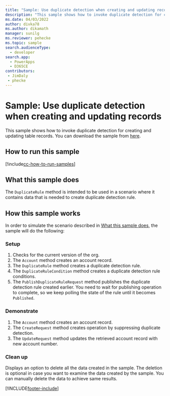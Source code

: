 ```yaml
---
title: "Sample: Use duplicate detection when creating and updating records (Microsoft Dataverse) | Microsoft Docs" # Intent and product brand in a unique string of 43-59 chars including spaces
description: "This sample shows how to invoke duplicate detection for creating and updating table records" # 115-145 characters including spaces. This abstract displays in the search result.
ms.date: 04/03/2022
author: divka78
ms.author: dikamath
manager: sunilg
ms.reviewer: pehecke
ms.topic: sample
search.audienceType: 
  - developer
search.app: 
  - PowerApps
  - D365CE
contributors:
 - JimDaly
 - phecke
---
```

# Sample: Use duplicate detection when creating and updating records


This sample shows how to invoke duplicate detection for creating and updating table records. You can download the sample from [here](https://github.com/Microsoft/PowerApps-Samples/tree/master/cds/orgsvc/C%23/UseDuplicatedetectionforCRUD).

## How to run this sample

[!include[cc-how-to-run-samples](../../includes/cc-how-to-run-samples.md)]


## What this sample does

The `DuplicateRule` method is intended to be used in a scenario where it contains data that is needed to create duplicate detection rule.

## How this sample works

In order to simulate the scenario described in [What this sample does](#what-this-sample-does), the sample will do the following:

### Setup

1. Checks for the current version of the org.
1. The `Account` method creates an account record. 
1. The `DuplicateRule` method creates a duplicate detection rule.
1. The `DuplicateRuleCondition` method creates a duplicate detection rule conditions.
1. The `PublishDuplicateRuleRequest` method publishes the duplicate detection rule created earlier. You need to wait for publishing operation to complete, so we keep polling the state of the rule until it becomes `Published`.

### Demonstrate
1. The `Account` method creates an account record. 
1. The `CreateRequest` method creates operation by suppressing duplicate detection.
1. The `UpdateRequest` method updates the retrieved account record with new account number.

### Clean up

Displays an option to delete all the data created in the sample. The deletion is optional in case you want to examine the data created by the sample. You can manually delete the data to achieve same results.


[!INCLUDE[footer-include](../../../../includes/footer-banner.md)]

